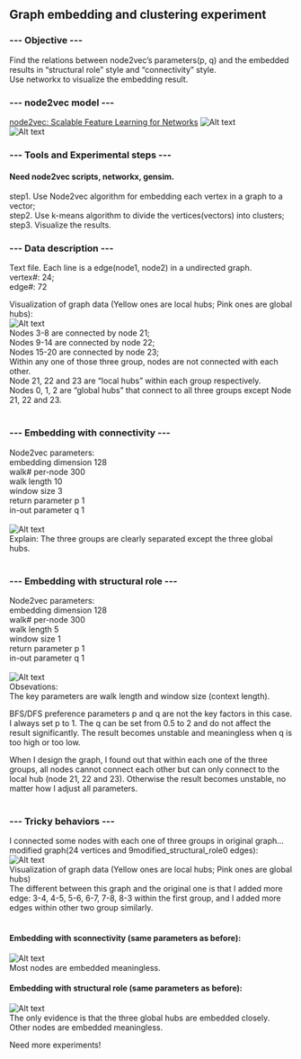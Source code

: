 ## Graph embedding and clustering experiment<br />

### --- Objective ---<br />
Find the relations between node2vec’s parameters(p, q) and the embedded results in “structural role” style and “connectivity” style. <br />
Use networkx to visualize the embedding result.

### --- node2vec model ---<br />
[node2vec: Scalable Feature Learning for Networks](https://cs.stanford.edu/people/jure/pubs/node2vec-kdd16.pdf)
![Alt text]( png/search_strategies.png?raw=true "")<br />
![Alt text]( png/bias.png?raw=true "")<br />

### --- Tools and Experimental steps ---<br />
#### Need node2vec scripts, networkx, gensim.<br />

step1. Use Node2vec algorithm for embedding each vertex in a graph to a vector;<br />
step2. Use k-means algorithm to divide the vertices(vectors) into clusters;<br />
step3. Visualize the results.<br />

### --- Data description ---<br />
Text file. Each line is a edge(node1, node2) in a undirected graph.<br />
vertex#: 24;<br />
edge#: 72<br />

Visualization of graph data (Yellow ones are local hubs; Pink ones are global hubs): <br />
![Alt text]( png/graph.png?raw=true "")<br />
Nodes 3-8 are connected by node 21;<br />
Nodes 9-14 are connected by node 22;<br />
Nodes 15-20 are connected by node 23;<br />
Within any one of those three group, nodes are not connected with each other.<br />
Node 21, 22 and 23 are “local hubs” within each group respectively.<br />
Nodes 0, 1, 2 are “global hubs” that connect to all three groups except Node 21, 22 and 23.<br /><br />


### --- Embedding with connectivity ---<br />
Node2vec parameters:<br />
    embedding dimension     128<br />
    walk# per-node          300<br />
    walk length             10<br />
    window size             3<br />
    return parameter p      1<br />
    in-out parameter q      1<br /><br />
![Alt text]( png/connectivity.png?raw=true "")<br />
Explain: The three groups are clearly separated except the three global hubs.<br /><br />


### --- Embedding with structural role ---<br />
Node2vec parameters:<br />
    embedding dimension     128<br />
    walk# per-node          300<br />
    walk length             5<br />
    window size             1<br />
    return parameter p      1<br />
    in-out parameter q      1<br /><br />
![Alt text]( png/structural_role.png?raw=true "")<br />
Obsevations:<br />
The key parameters are walk length and window size (context length).<br />

BFS/DFS preference parameters p and q are not the key factors in this case. I always set p to 1. The q can be set from 0.5 to 2 and do not affect the result significantly. The result becomes unstable and meaningless when q is too high or too low.<br />

When I design the graph, I found out that within each one of the three groups, all nodes cannot connect each other but can only connect to the local hub (node 21, 22 and 23). Otherwise the result becomes  unstable, no matter how I adjust all parameters.<br /><br />


### --- Tricky behaviors ---<br />
I connected some nodes with each one of three groups in original graph...<br />
modified graph(24 vertices and 9modified_structural_role0 edges):<br />
![Alt text]( png/modified_graph.png?raw=true "")<br />
Visualization of graph data (Yellow ones are local hubs; Pink ones are global hubs)<br />
The different between this graph and the original one is that I added more edge: 3-4, 4-5, 5-6, 6-7, 7-8, 8-3 within the first group, and I added more edges within other two group similarly.<br /><br />

#### Embedding with sconnectivity (same parameters as before):<br />
![Alt text]( png/modified_connectivity.png?raw=true "")<br />
Most nodes are embedded meaningless.<br />

#### Embedding with structural role (same parameters as before):<br />
![Alt text]( png/modified_structural_role.png?raw=true "")<br />
The only evidence is that the three global hubs are embedded closely. Other nodes are embedded meaningless.<br />

Need more experiments!

